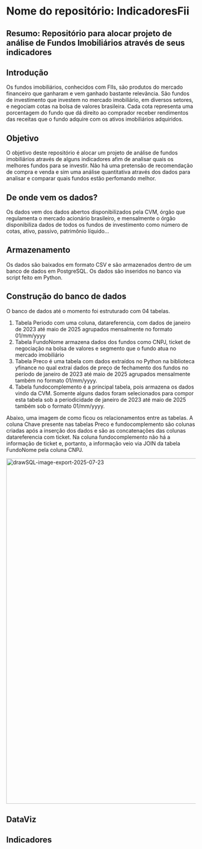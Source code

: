 # Nome do repositório: IndicadoresFii
## Resumo: Repositório para alocar projeto de análise de Fundos Imobiliários através de seus indicadores

## Introdução
Os fundos imobiliários, conhecidos com FIIs, são produtos do mercado financeiro que ganharam e vem ganhado bastante relevância. São fundos de investimento que investem no mercado imobiliário, em diversos setores, e negociam cotas na bolsa de valores brasileira. Cada cota representa uma porcentagem do fundo que dá direito ao comprador receber rendimentos das receitas que o fundo adquire com os ativos imobiliários adquiridos.

## Objetivo

O objetivo deste repositório é alocar um projeto de análise de fundos imobiliários através de alguns indicadores afim de analisar quais os melhores fundos para se investir. Não há uma pretensão de recomendação de compra e venda e sim uma análise quantitativa através dos dados para analisar e comparar quais fundos estão perfomando melhor.

## De onde vem os dados?

Os dados vem dos dados abertos disponibilizados pela CVM, órgão que regulamenta o mercado acionário brasileiro, e mensalmente o órgão disponibiliza dados de todos os fundos de investimento como número de cotas, ativo, passivo, patrimônio líquido...

## Armazenamento

Os dados são baixados em formato CSV e são armazenados dentro de um banco de dados em PostgreSQL. Os dados são inseridos no banco via script feito em Python.

## Construção do banco de dados

O banco de dados até o momento foi estruturado com 04 tabelas.
  1. Tabela Periodo com uma coluna, datareferencia, com dados de janeiro de 2023 até maio de 2025 agrupados mensalmente no formato 01/mm/yyyy
  2. Tabela FundoNome armazena dados dos fundos como CNPJ, ticket de negociação na bolsa de valores e segmento que o fundo atua no mercado imobiliário
  3. Tabela Preco é uma tabela com dados extraídos no Python na biblioteca yfinance no qual extraí dados de preço de fechamento dos fundos no período de janeiro de 2023 até maio de 2025 agrupados mensalmente também no formato 01/mm/yyyy.
  4. Tabela fundocomplemento é a principal tabela, pois armazena os dados vindo da CVM. Somente alguns dados foram selecionados para compor esta tabela sob a periodicidade de janeiro de 2023 até maio de 2025 também sob o formato 01/mm/yyyy.

  Abaixo, uma imagem de como ficou os relacionamentos entre as tabelas. A coluna Chave presente nas tabelas Preco e fundocomplemento são colunas criadas após a inserção dos dados e são as concatenações das colunas datareferencia com ticket. Na coluna fundocomplemento não há a informação de ticket e, portanto, a informação veio via JOIN da tabela FundoNome pela coluna CNPJ.

<img width="1862" height="916" alt="drawSQL-image-export-2025-07-23" src="https://github.com/user-attachments/assets/fa347aca-ccce-4a95-9389-e96a235385cd" />

## DataViz

## Indicadores

## 
